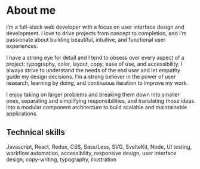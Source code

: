 # About me

I’m a full-stack web developer with a focus on user interface design and development. I love to drive projects from concept to completion, and I’m passionate about building beautiful, intuitive, and functional user experiences.

I have a strong eye for detail and I tend to obsess over every aspect of a project: typography, color, layout, copy, ease of use, and accessibility. I always strive to understand the needs of the end user and let empathy guide my design decisions. I’m a strong believer in the power of user research, learning by doing, and continuous iteration to improve my work.

I enjoy taking on larger problems and breaking them down into smaller ones, separating and simplifying responsibilities, and translating those ideas into a modular component architecture to build scalable and maintainable applications.

## Technical skills

Javascript, React, Redux, CSS, Sass/Less, SVG, SvelteKit, Node, UI testing, workflow automation, accessibility, responsive design, user interface design, copy-writing, typography, illustration
